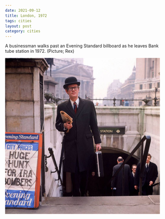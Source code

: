 ```yaml
---
date: 2021-09-12
title: London, 1972
tags: cities
layout: post
category: cities
---
```


A businessman walks past an Evening Standard billboard as he leaves Bank tube station in 1972. (Picture; Rex)

![bowler](https://raw.githubusercontent.com/muneer78/muneer78.github.io/master/images/londonhat.jpeg)



